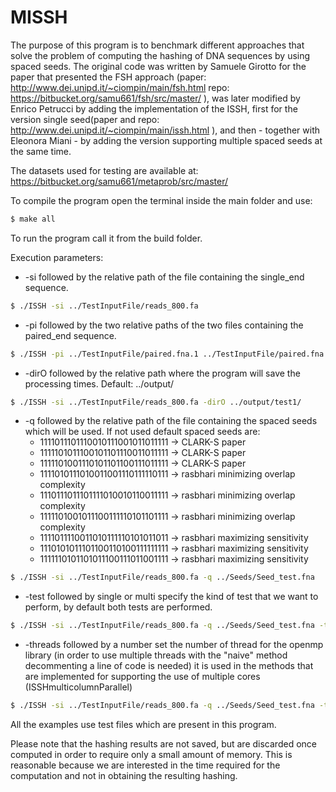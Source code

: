 # MISSH

The purpose of this program is to benchmark different approaches that solve the problem of computing the hashing of DNA sequences by using spaced seeds.
The original code was written by Samuele Girotto for the paper that presented the FSH approach (paper: http://www.dei.unipd.it/~ciompin/main/fsh.html repo: https://bitbucket.org/samu661/fsh/src/master/ ), was later modified by Enrico Petrucci by adding the implementation of the ISSH, first for the version single seed(paper and repo: http://www.dei.unipd.it/~ciompin/main/issh.html ), and then -
together with Eleonora Miani - by adding the version supporting multiple spaced seeds at the same time.

The datasets used for testing are available at: https://bitbucket.org/samu661/metaprob/src/master/


To compile the program open the terminal inside the main folder and use:

```sh
$ make all
```

To run the program call it from the build folder.

Execution parameters:

- -si followed by the relative path of the file containing the single_end sequence.
```sh    
$ ./ISSH -si ../TestInputFile/reads_800.fa
```
    
- -pi followed by the two relative paths of the two files containing the paired_end sequence.
 
```sh   
$ ./ISSH -pi ../TestInputFile/paired.fna.1 ../TestInputFile/paired.fna.2
```
    
- -dirO followed by the relative path where the program will save the processing times. Default: ../output/
    
```sh   
$ ./ISSH -si ../TestInputFile/reads_800.fa -dirO ../output/test1/
```
    
- -q followed by the relative path of the file containing the spaced seeds which will be used.
  If not used default spaced seeds are:
  - 1111011101110010111001011011111 -> CLARK-S paper
  - 1111101011100101101110011011111 -> CLARK-S paper
  - 1111101001110101101100111011111 -> CLARK-S paper
  - 1111010111010011001110111110111 -> rasbhari minimizing overlap complexity
  - 1110111011101111010010110011111 -> rasbhari minimizing overlap complexity
  - 1111101001011100111110101101111 -> rasbhari minimizing overlap complexity
  - 1111011110011010111110101011011 -> rasbhari maximizing sensitivity
  - 1110101011101100110100111111111 -> rasbhari maximizing sensitivity
  - 1111110101101011100111011001111 -> rasbhari maximizing sensitivity 
    
```sh   
$ ./ISSH -si ../TestInputFile/reads_800.fa -q ../Seeds/Seed_test.fna
```
- -test followed by single or multi specify the kind of test that we want to perform, by default both tests are performed.
    
```sh   
$ ./ISSH -si ../TestInputFile/reads_800.fa -q ../Seeds/Seed_test.fna -test multi
```
- -threads followed by a number set the number of thread for the openmp library (in order to use multiple threads with the "naive" method decommenting a line of code is needed) it is used in the methods that are implemented for supporting the use of multiple cores (ISSHmulticolumnParallel) 

```sh   
$ ./ISSH -si ../TestInputFile/reads_800.fa -q ../Seeds/Seed_test.fna -test multi -threads 4
```

All the examples use test files which are present in this program.

Please note that the hashing results are not saved, but are discarded once computed in order to require only a small amount of memory. This is reasonable because we are interested in the time required for the computation and not in obtaining the resulting hashing.
